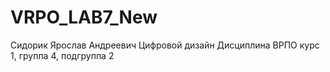 # VRPO_LAB7_New
Сидорик 
Ярослав
Андреевич
Цифровой дизайн 
Дисциплина ВРПО
курс 1, группа 4, подгруппа 2
